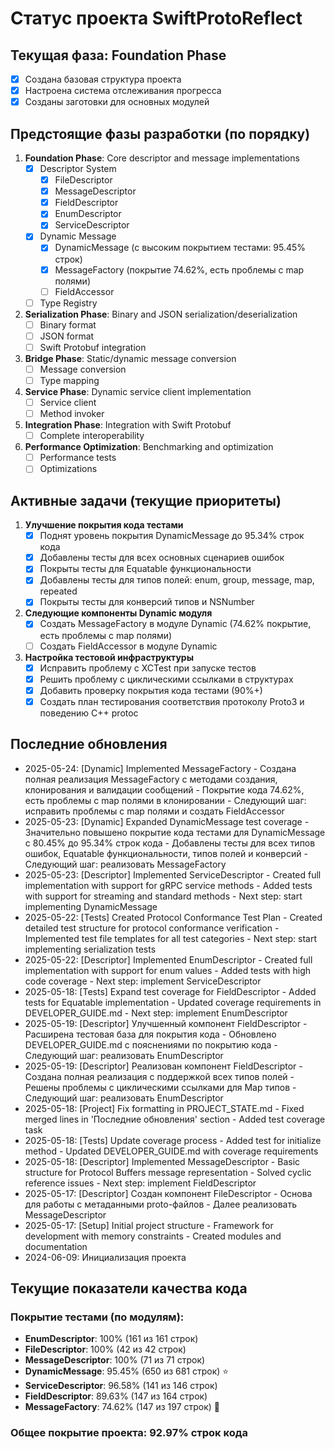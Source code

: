 # Статус проекта SwiftProtoReflect

## Текущая фаза: Foundation Phase

- [x] Создана базовая структура проекта
- [x] Настроена система отслеживания прогресса
- [x] Созданы заготовки для основных модулей

## Предстоящие фазы разработки (по порядку)

1. **Foundation Phase**: Core descriptor and message implementations
   - [x] Descriptor System
     - [x] FileDescriptor
     - [x] MessageDescriptor
     - [x] FieldDescriptor
     - [x] EnumDescriptor
     - [x] ServiceDescriptor
   - [x] Dynamic Message
     - [x] DynamicMessage (с высоким покрытием тестами: 95.45% строк)
     - [x] MessageFactory (покрытие 74.62%, есть проблемы с map полями)
     - [ ] FieldAccessor
   - [ ] Type Registry

2. **Serialization Phase**: Binary and JSON serialization/deserialization
   - [ ] Binary format
   - [ ] JSON format
   - [ ] Swift Protobuf integration

3. **Bridge Phase**: Static/dynamic message conversion
   - [ ] Message conversion
   - [ ] Type mapping

4. **Service Phase**: Dynamic service client implementation
   - [ ] Service client
   - [ ] Method invoker

5. **Integration Phase**: Integration with Swift Protobuf
   - [ ] Complete interoperability

6. **Performance Optimization**: Benchmarking and optimization
   - [ ] Performance tests
   - [ ] Optimizations

## Активные задачи (текущие приоритеты)

1. **Улучшение покрытия кода тестами**
   - [x] Поднят уровень покрытия DynamicMessage до 95.34% строк кода
   - [x] Добавлены тесты для всех основных сценариев ошибок
   - [x] Покрыты тесты для Equatable функциональности 
   - [x] Добавлены тесты для типов полей: enum, group, message, map, repeated
   - [x] Покрыты тесты для конверсий типов и NSNumber

2. **Следующие компоненты Dynamic модуля**
   - [x] Создать MessageFactory в модуле Dynamic (74.62% покрытие, есть проблемы с map полями)
   - [ ] Создать FieldAccessor в модуле Dynamic

3. **Настройка тестовой инфраструктуры**
   - [x] Исправить проблему с XCTest при запуске тестов
   - [x] Решить проблему с циклическими ссылками в структурах
   - [x] Добавить проверку покрытия кода тестами (90%+)
   - [x] Создать план тестирования соответствия протоколу Proto3 и поведению C++ protoc

## Последние обновления
- 2025-05-24: [Dynamic] Implemented MessageFactory - Создана полная реализация MessageFactory с методами создания, клонирования и валидации сообщений - Покрытие кода 74.62%, есть проблемы с map полями в клонировании - Следующий шаг: исправить проблемы с map полями и создать FieldAccessor
- 2025-05-23: [Dynamic] Expanded DynamicMessage test coverage - Значительно повышено покрытие кода тестами для DynamicMessage с 80.45% до 95.34% строк кода - Добавлены тесты для всех типов ошибок, Equatable функциональности, типов полей и конверсий - Следующий шаг: реализовать MessageFactory
- 2025-05-23: [Descriptor] Implemented ServiceDescriptor - Created full implementation with support for gRPC service methods - Added tests with support for streaming and standard methods - Next step: start implementing DynamicMessage
- 2025-05-22: [Tests] Created Protocol Conformance Test Plan - Created detailed test structure for protocol conformance verification - Implemented test file templates for all test categories - Next step: start implementing serialization tests
- 2025-05-22: [Descriptor] Implemented EnumDescriptor - Created full implementation with support for enum values - Added tests with high code coverage - Next step: implement ServiceDescriptor
- 2025-05-18: [Tests] Expand test coverage for FieldDescriptor - Added tests for Equatable implementation - Updated coverage requirements in DEVELOPER_GUIDE.md - Next step: implement EnumDescriptor
- 2025-05-19: [Descriptor] Улучшенный компонент FieldDescriptor - Расширена тестовая база для покрытия кода - Обновлено DEVELOPER_GUIDE.md с пояснениями по покрытию кода - Следующий шаг: реализовать EnumDescriptor
- 2025-05-19: [Descriptor] Реализован компонент FieldDescriptor - Создана полная реализация с поддержкой всех типов полей - Решены проблемы с циклическими ссылками для Map типов - Следующий шаг: реализовать EnumDescriptor
- 2025-05-18: [Project] Fix formatting in PROJECT_STATE.md - Fixed merged lines in 'Последние обновления' section - Added test coverage task
- 2025-05-18: [Tests] Update coverage process - Added test for initialize method - Updated DEVELOPER_GUIDE.md with coverage requirements
- 2025-05-18: [Descriptor] Implemented MessageDescriptor - Basic structure for Protocol Buffers message representation - Solved cyclic reference issues - Next step: implement FieldDescriptor
- 2025-05-17: [Descriptor] Создан компонент FileDescriptor - Основа для работы с метаданными proto-файлов - Далее реализовать MessageDescriptor
- 2025-05-17: [Setup] Initial project structure - Framework for development with memory constraints - Created modules and documentation
- 2024-06-09: Инициализация проекта

## Текущие показатели качества кода

### Покрытие тестами (по модулям):
- **EnumDescriptor**: 100% (161 из 161 строк)
- **FileDescriptor**: 100% (42 из 42 строк)  
- **MessageDescriptor**: 100% (71 из 71 строк)
- **DynamicMessage**: 95.45% (650 из 681 строк) ⭐
- **ServiceDescriptor**: 96.58% (141 из 146 строк)
- **FieldDescriptor**: 89.63% (147 из 164 строк)
- **MessageFactory**: 74.62% (147 из 197 строк) 🔧

### Общее покрытие проекта: 92.97% строк кода
